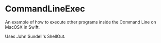 # CommandLineExec
An example of how to execute other programs inside the Command Line on MacOSX in Swift.

Uses John Sundell's ShellOut.

